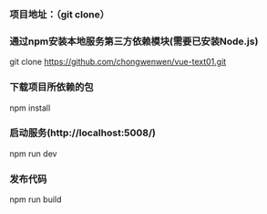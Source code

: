 ### 项目地址：（git clone）

### 通过npm安装本地服务第三方依赖模块(需要已安装Node.js)

git clone https://github.com/chongwenwen/vue-text01.git

### 下载项目所依赖的包

npm install

### 启动服务(http://localhost:5008/)

npm run dev

### 发布代码

npm run build
